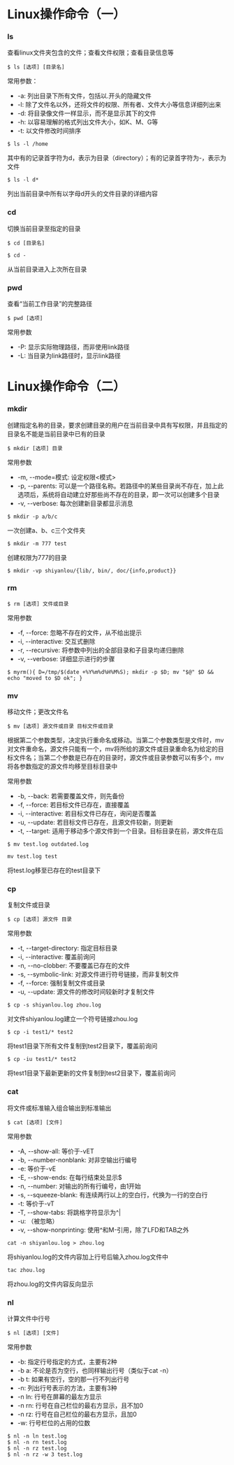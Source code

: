 # Linux操作命令（一）

### ls

查看linux文件夹包含的文件；查看文件权限；查看目录信息等

```
$ ls [选项] [目录名]
```

常用参数：

- -a: 列出目录下所有文件，包括以.开头的隐藏文件
- -l: 除了文件名以外，还将文件的权限、所有者、文件大小等信息详细列出来
- -d: 将目录像文件一样显示，而不是显示其下的文件
- -h: 以容易理解的格式列出文件大小，如K、M、G等
- -t: 以文件修改时间排序

```
$ ls -l /home
```

其中有的记录首字符为d，表示为目录（directory）；有的记录首字符为-，表示为文件

```
$ ls -l d*
```

列出当前目录中所有以字母d开头的文件目录的详细内容

### cd

切换当前目录至指定的目录

```
$ cd [目录名]
```

```
$ cd -
```

从当前目录进入上次所在目录

### pwd

查看“当前工作目录”的完整路径

```
$ pwd [选项]
```

常用参数

- -P: 显示实际物理路径，而非使用link路径
- -L: 当目录为link路径时，显示link路径

# Linux操作命令（二）

### mkdir

创建指定名称的目录，要求创建目录的用户在当前目录中具有写权限，并且指定的目录名不能是当前目录中已有的目录

```
$ mkdir [选项] 目录
```

常用参数

- -m, --mode=模式: 设定权限<模式>
- -p, --parents: 可以是一个路径名称。若路径中的某些目录尚不存在，加上此选项后，系统将自动建立好那些尚不存在的目录，即一次可以创建多个目录
- -v, --verbose: 每次创建新目录都显示消息

```
$ mkdir -p a/b/c
```

一次创建a、b、c三个文件夹

```
$ mkdir -m 777 test
```

创建权限为777的目录

```
$ mkdir -vp shiyanlou/{lib/, bin/, doc/{info,product}}
```

### rm

```
$ rm [选项] 文件或目录
```

常用参数

- -f, --force: 忽略不存在的文件，从不给出提示
- -i, --interactive: 交互式删除
- -r, --recursive: 将参数中列出的全部目录和子目录均递归删除
- -v, --verbose: 详细显示进行的步骤

```
$ myrm(){ D=/tmp/$(date +%Y%m%d%H%M%S); mkdir -p $D; mv "$@" $D && echo "moved to $D ok"; }
```

### mv

移动文件；更改文件名

```
$ mv [选项] 源文件或目录 目标文件或目录
```

根据第二个参数类型，决定执行重命名或移动。当第二个参数类型是文件时，mv对文件重命名，源文件只能有一个，mv将所给的源文件或目录重命名为给定的目标文件名；当第二个参数是已存在的目录时，源文件或目录参数可以有多个，mv将各参数指定的源文件均移至目标目录中

常用参数

- -b, --back: 若需要覆盖文件，则先备份
- -f, --force: 若目标文件已存在，直接覆盖
- -i, --interactive: 若目标文件已存在，询问是否覆盖
- -u, --update: 若目标文件已存在，且源文件较新，则更新
- -t, --target: 适用于移动多个源文件到一个目录。目标目录在前，源文件在后

```
$ mv test.log outdated.log
```

```
mv test.log test
```

将test.log移至已存在的test目录下

### cp

复制文件或目录

```
$ cp [选项] 源文件 目录
```

常用参数

- -t, --target-directory: 指定目标目录
- -i, --interactive: 覆盖前询问
- -n, --no-clobber: 不要覆盖已存在的文件
- -s, --symbolic-link: 对源文件进行符号链接，而非复制文件
- -f, --force: 强制复制文件或目录
- -u, --update: 源文件的修改时间较新时才复制文件

```
$ cp -s shiyanlou.log zhou.log
```

对文件shiyanlou.log建立一个符号链接zhou.log

```
$ cp -i test1/* test2
```

将test1目录下所有文件复制到test2目录下，覆盖前询问

```
$ cp -iu test1/* test2
```

将test1目录下最新更新的文件复制到test2目录下，覆盖前询问

### cat

将文件或标准输入组合输出到标准输出

```
$ cat [选项] [文件]
```

常用参数

- -A, --show-all: 等价于-vET
- -b, --number-nonblank: 对非空输出行编号
- -e: 等价于-vE
- -E, --show-ends: 在每行结束处显示$
- -n, --number: 对输出的所有行编号，由1开始
- -s, --squeeze-blank: 有连续两行以上的空白行，代换为一行的空白行
- -t: 等价于-vT
- -T, --show-tabs: 将跳格字符显示为^|
- -u: （被忽略）
- -v, --show-nonprinting: 使用^和M-引用，除了LFD和TAB之外

```
cat -n shiyanlou.log > zhou.log
```

将shiyanlou.log的文件内容加上行号后输入zhou.log文件中

```
tac zhou.log
```

将zhou.log的文件内容反向显示

### nl

计算文件中行号

```
$ nl [选项] [文件]
```

常用参数

- -b: 指定行号指定的方式，主要有2种
- -b a: 不论是否为空行，也同样输出行号（类似于cat -n）
- -b t: 如果有空行，空的那一行不列出行号
- -n: 列出行号表示的方法，主要有3种
- -n ln: 行号在屏幕的最左方显示
- -n rn: 行号在自己栏位的最右方显示，且不加0
- -n rz: 行号在自己栏位的最右方显示，且加0
- -w: 行号栏位的占用的位数

```
$ nl -n ln test.log
$ nl -n rn test.log
$ nl -n rz test.log
$ nl -n rz -w 3 test.log
```
